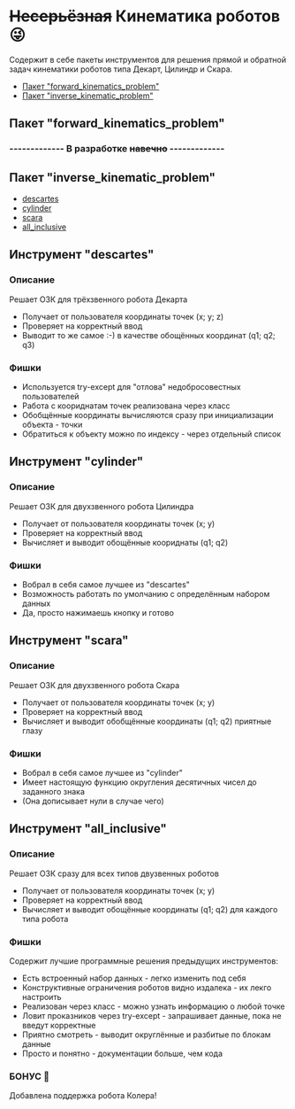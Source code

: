 # ~~Несерьёзная~~ Кинематика роботов :stuck_out_tongue_winking_eye:
Содержит в себе пакеты инструментов для решения прямой и обратной задач кинематики роботов типа Декарт, Цилиндр и Скара.
* [Пакет "forward_kinematics_problem"](#chapter-1)
* [Пакет "inverse_kinematic_problem"](#chapter-2)

<a id="chapter-1"></a>
## Пакет "forward_kinematics_problem"
### ------------- В разработке ~~навечно~~ -------------

<a id="chapter-2"></a>
## Пакет "inverse_kinematic_problem"
* [descartes](#chapter-1.1)
* [cylinder](#chapter-1.2)
* [scara](#chapter-1.3)
* [all_inclusive](#chapter-1.4)

<a id="chapter-1.1"></a>
## Инструмент "descartes"
### Описание
Решает ОЗК для трёхзвенного робота Декарта
- Получает от пользователя координаты точек (x; y; z) 
- Проверяет на корректный ввод
- Выводит то же самое :-) в качестве обощённых координат (q1; q2; q3)
### Фишки
- Используется try-except для "отлова" недобросовестных пользователей
- Работа с коориднатам точек реализована через класс
- Обобщённые координаты вычисляются сразу при инициализации объекта - точки
- Обратиться к объекту можно по индексу - через отдельный список

<a id="chapter-1.2"></a>
## Инструмент "cylinder"
### Описание
Решает ОЗК для двухзвенного робота Цилиндра
- Получает от пользователя координаты точек (x; y)
- Проверяет на корректный ввод
- Вычисляет и выводит обощённые коориднаты (q1; q2)
### Фишки
- Вобрал в себя самое лучшее из "descartes"
- Возможность работать по умолчанию с определённым набором данных
- Да, просто нажимаешь кнопку и готово

<a id="chapter-1.3"></a>
## Инструмент "scara"
### Описание
Решает ОЗК для двухзвенного робота Скара
- Получает от пользователя координаты точек (x; y)
- Проверяет на корректный ввод
- Вычисляет и выводит обобщённые координаты (q1; q2) приятные глазу
### Фишки
- Вобрал в себя самое лучшее из "cylinder"
- Имеет настоящую функцию округления десятичных чисел до заданного знака
- (Она дописывает нули в случае чего)

<a id="chapter-1.4"></a>
## Инструмент "all_inclusive"
### Описание
Решает ОЗК сразу для всех типов двузвенных роботов
- Получает от пользователя координаты точек (x; y)
- Проверяет на корректный ввод
- Вычисляет и выводит обощённые координаты (q1; q2) для каждого типа робота
### Фишки
Содержит лучшие программные решения предыдущих инструментов:
- Есть встроенный набор данных - легко изменить под себя
- Конструктивные ограничения роботов видно издалека - их лекго настроить
- Реализован через класс - можно узнать информацию о любой точке
- Ловит проказников через try-except - запрашивает данные, пока не введут корректные
- Приятно смотреть - выводит округлённые и разбитые по блокам данные
- Просто и понятно - документации больше, чем кода
### БОНУС 🎁
Добавлена поддержка робота Колера!
